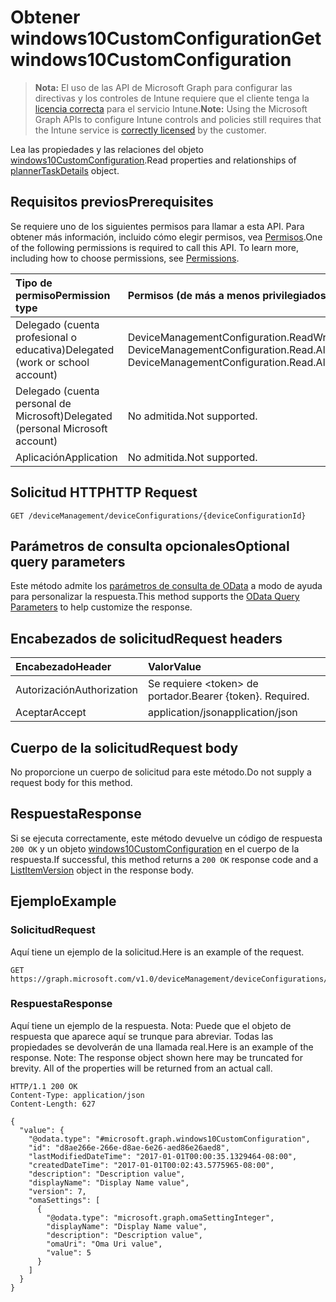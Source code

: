 # <a name="get-windows10customconfiguration"></a><span data-ttu-id="fa86c-101">Obtener windows10CustomConfiguration</span><span class="sxs-lookup"><span data-stu-id="fa86c-101">Get windows10CustomConfiguration</span></span>

> <span data-ttu-id="fa86c-102">**Nota:** El uso de las API de Microsoft Graph para configurar las directivas y los controles de Intune requiere que el cliente tenga la [licencia correcta](https://go.microsoft.com/fwlink/?linkid=839381) para el servicio Intune.</span><span class="sxs-lookup"><span data-stu-id="fa86c-102">**Note:** Using the Microsoft Graph APIs to configure Intune controls and policies still requires that the Intune service is [correctly licensed](https://go.microsoft.com/fwlink/?linkid=839381) by the customer.</span></span>

<span data-ttu-id="fa86c-103">Lea las propiedades y las relaciones del objeto [windows10CustomConfiguration](../resources/intune_deviceconfig_windows10customconfiguration.md).</span><span class="sxs-lookup"><span data-stu-id="fa86c-103">Read properties and relationships of [plannerTaskDetails](../resources/intune_deviceconfig_windows10customconfiguration.md) object.</span></span>
## <a name="prerequisites"></a><span data-ttu-id="fa86c-104">Requisitos previos</span><span class="sxs-lookup"><span data-stu-id="fa86c-104">Prerequisites</span></span>
<span data-ttu-id="fa86c-p101">Se requiere uno de los siguientes permisos para llamar a esta API. Para obtener más información, incluido cómo elegir permisos, vea [Permisos](../../../concepts/permissions_reference.md).</span><span class="sxs-lookup"><span data-stu-id="fa86c-p101">One of the following permissions is required to call this API. To learn more, including how to choose permissions, see [Permissions](../../../concepts/permissions_reference.md).</span></span>

|<span data-ttu-id="fa86c-107">Tipo de permiso</span><span class="sxs-lookup"><span data-stu-id="fa86c-107">Permission type</span></span>|<span data-ttu-id="fa86c-108">Permisos (de más a menos privilegiados)</span><span class="sxs-lookup"><span data-stu-id="fa86c-108">Permissions (from least to most privileged)</span></span>|
|:---|:---|
|<span data-ttu-id="fa86c-109">Delegado (cuenta profesional o educativa)</span><span class="sxs-lookup"><span data-stu-id="fa86c-109">Delegated (work or school account)</span></span>|<span data-ttu-id="fa86c-110">DeviceManagementConfiguration.ReadWrite.All, DeviceManagementConfiguration.Read.All</span><span class="sxs-lookup"><span data-stu-id="fa86c-110">DeviceManagementConfiguration.ReadWrite.All, DeviceManagementConfiguration.Read.All</span></span>|
|<span data-ttu-id="fa86c-111">Delegado (cuenta personal de Microsoft)</span><span class="sxs-lookup"><span data-stu-id="fa86c-111">Delegated (personal Microsoft account)</span></span>|<span data-ttu-id="fa86c-112">No admitida.</span><span class="sxs-lookup"><span data-stu-id="fa86c-112">Not supported.</span></span>|
|<span data-ttu-id="fa86c-113">Aplicación</span><span class="sxs-lookup"><span data-stu-id="fa86c-113">Application</span></span>|<span data-ttu-id="fa86c-114">No admitida.</span><span class="sxs-lookup"><span data-stu-id="fa86c-114">Not supported.</span></span>|

## <a name="http-request"></a><span data-ttu-id="fa86c-115">Solicitud HTTP</span><span class="sxs-lookup"><span data-stu-id="fa86c-115">HTTP Request</span></span>
<!-- {
  "blockType": "ignored"
}
-->
``` http
GET /deviceManagement/deviceConfigurations/{deviceConfigurationId}
```

## <a name="optional-query-parameters"></a><span data-ttu-id="fa86c-116">Parámetros de consulta opcionales</span><span class="sxs-lookup"><span data-stu-id="fa86c-116">Optional query parameters</span></span>
<span data-ttu-id="fa86c-117">Este método admite los [parámetros de consulta de OData](https://developer.microsoft.com/es-ES/graph/docs/overview/query_parameters) a modo de ayuda para personalizar la respuesta.</span><span class="sxs-lookup"><span data-stu-id="fa86c-117">This method supports the [OData Query Parameters](https://developer.microsoft.com/es-ES/graph/docs/overview/query_parameters) to help customize the response.</span></span>
## <a name="request-headers"></a><span data-ttu-id="fa86c-118">Encabezados de solicitud</span><span class="sxs-lookup"><span data-stu-id="fa86c-118">Request headers</span></span>
|<span data-ttu-id="fa86c-119">Encabezado</span><span class="sxs-lookup"><span data-stu-id="fa86c-119">Header</span></span>|<span data-ttu-id="fa86c-120">Valor</span><span class="sxs-lookup"><span data-stu-id="fa86c-120">Value</span></span>|
|:---|:---|
|<span data-ttu-id="fa86c-121">Autorización</span><span class="sxs-lookup"><span data-stu-id="fa86c-121">Authorization</span></span>|<span data-ttu-id="fa86c-122">Se requiere &lt;token&gt; de portador.</span><span class="sxs-lookup"><span data-stu-id="fa86c-122">Bearer {token}. Required.</span></span>|
|<span data-ttu-id="fa86c-123">Aceptar</span><span class="sxs-lookup"><span data-stu-id="fa86c-123">Accept</span></span>|<span data-ttu-id="fa86c-124">application/json</span><span class="sxs-lookup"><span data-stu-id="fa86c-124">application/json</span></span>|

## <a name="request-body"></a><span data-ttu-id="fa86c-125">Cuerpo de la solicitud</span><span class="sxs-lookup"><span data-stu-id="fa86c-125">Request body</span></span>
<span data-ttu-id="fa86c-126">No proporcione un cuerpo de solicitud para este método.</span><span class="sxs-lookup"><span data-stu-id="fa86c-126">Do not supply a request body for this method.</span></span>

## <a name="response"></a><span data-ttu-id="fa86c-127">Respuesta</span><span class="sxs-lookup"><span data-stu-id="fa86c-127">Response</span></span>
<span data-ttu-id="fa86c-128">Si se ejecuta correctamente, este método devuelve un código de respuesta `200 OK` y un objeto [windows10CustomConfiguration](../resources/intune_deviceconfig_windows10customconfiguration.md) en el cuerpo de la respuesta.</span><span class="sxs-lookup"><span data-stu-id="fa86c-128">If successful, this method returns a `200 OK` response code and a [ListItemVersion](../resources/intune_deviceconfig_windows10customconfiguration.md) object in the response body.</span></span>

## <a name="example"></a><span data-ttu-id="fa86c-129">Ejemplo</span><span class="sxs-lookup"><span data-stu-id="fa86c-129">Example</span></span>
### <a name="request"></a><span data-ttu-id="fa86c-130">Solicitud</span><span class="sxs-lookup"><span data-stu-id="fa86c-130">Request</span></span>
<span data-ttu-id="fa86c-131">Aquí tiene un ejemplo de la solicitud.</span><span class="sxs-lookup"><span data-stu-id="fa86c-131">Here is an example of the request.</span></span>
``` http
GET https://graph.microsoft.com/v1.0/deviceManagement/deviceConfigurations/{deviceConfigurationId}
```

### <a name="response"></a><span data-ttu-id="fa86c-132">Respuesta</span><span class="sxs-lookup"><span data-stu-id="fa86c-132">Response</span></span>
<span data-ttu-id="fa86c-p102">Aquí tiene un ejemplo de la respuesta. Nota: Puede que el objeto de respuesta que aparece aquí se trunque para abreviar. Todas las propiedades se devolverán de una llamada real.</span><span class="sxs-lookup"><span data-stu-id="fa86c-p102">Here is an example of the response. Note: The response object shown here may be truncated for brevity. All of the properties will be returned from an actual call.</span></span>
``` http
HTTP/1.1 200 OK
Content-Type: application/json
Content-Length: 627

{
  "value": {
    "@odata.type": "#microsoft.graph.windows10CustomConfiguration",
    "id": "d8ae266e-266e-d8ae-6e26-aed86e26aed8",
    "lastModifiedDateTime": "2017-01-01T00:00:35.1329464-08:00",
    "createdDateTime": "2017-01-01T00:02:43.5775965-08:00",
    "description": "Description value",
    "displayName": "Display Name value",
    "version": 7,
    "omaSettings": [
      {
        "@odata.type": "microsoft.graph.omaSettingInteger",
        "displayName": "Display Name value",
        "description": "Description value",
        "omaUri": "Oma Uri value",
        "value": 5
      }
    ]
  }
}
```




